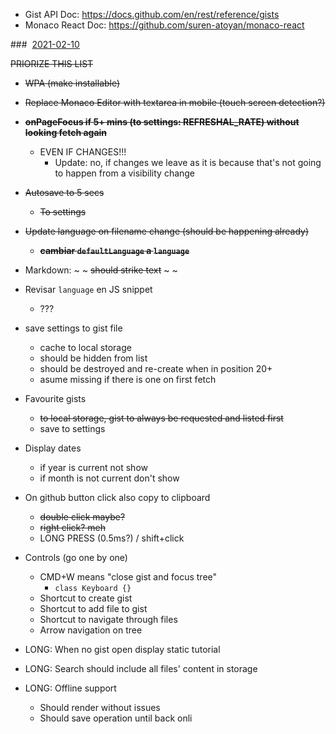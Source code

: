 - Gist API Doc: https://docs.github.com/en/rest/reference/gists
- Monaco React Doc: https://github.com/suren-atoyan/monaco-react

###  [2021-02-10](https://gist.github.com/amatiasq/73a3b78622533205eac1ac6cfbee231e)

~~PRIORIZE THIS LIST~~

- ~~WPA (make installable)~~
- ~~Replace Monaco Editor with textarea in mobile (touch screen detection?)~~

- ~~**onPageFocus if 5+ mins (to settings: REFRESHAL_RATE) without looking fetch again**~~
  - EVEN IF CHANGES!!!
    - Update: no, if changes we leave as it is because that's not going to happen from a visibility change

- ~~Autosave to 5 secs~~
  - ~~To settings~~

- ~~Update language on filename change (should be happening already)~~
  - ~~**cambiar `defaultLanguage` a `language`**~~

- Markdown: ~ ~ ~~should strike text~~ ~ ~

- Revisar `language` en JS snippet
  - ???

- save settings to gist file
  - cache to local storage
  - should be hidden from list
  - should be destroyed and re-create when in position 20+
  - asume missing if there is one on first fetch

- Favourite gists
  - ~~to local storage, gist to always be requested and listed first~~
  - save to settings

- Display dates
  - if year is current not show
  - if month is not current don't show

- On github button click also copy to clipboard
  - ~~double click maybe?~~
  - ~~right click? meh~~
  - LONG PRESS (0.5ms?) / shift+click


- Controls (go one by one)
  - CMD+W means "close gist and focus tree"
    - `class Keyboard {}`
  - Shortcut to create gist
  - Shortcut to add file to gist
  - Shortcut to navigate through files
  - Arrow navigation on tree

- LONG: When no gist open display static tutorial
- LONG: Search should include all files' content in storage

- LONG: Offline support
  - Should render without issues
  - Should save operation until back onli